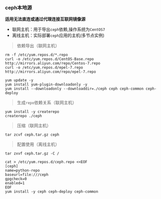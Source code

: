### ceph本地源

**适用无法直连或通过代理连接互联网镜像源**

- 联网主机：用于导出`ceph`依赖,操作系统为`CentOS7`
- 离线主机：实际部署`ceph`应用的主机(多节点实例)

> 依赖导出（联网主机）

```shell
rm -f /etc/yum.repos.d/*.repo
curl -o /etc/yum.repos.d/CentOS-Base.repo http://mirrors.aliyun.com/repo/Centos-7.repo
curl -o /etc/yum.repos.d/epel-7.repo http://mirrors.aliyun.com/repo/epel-7.repo

yum update -y
yum install yum-plugin-downloadonly -y
yum install --downloadonly --downloaddir=./ceph ceph ceph-common ceph-deploy
```

> 生成`repo`依赖关系（联网主机）

```shell
yum install -y createrepo
createrepo ./ceph
```

> 压缩（联网主机）

```shell
tar zcvf ceph.tar.gz ceph
```

> 配置使用（离线主机）

```shell
tar zxvf ceph.tar.gz -C /
    
cat > /etc/yum.repos.d/ceph.repo <<EOF
[ceph]
name=python-repo
baseurl=file:///ceph
gpgcheck=0
enabled=1
EOF
yum install -y ceph ceph-deploy ceph-common
```